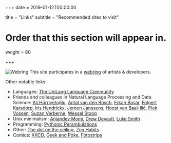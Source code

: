 +++
date = 2019-01-12T00:00:00

title = "Links"
subtitle = "Recommended sites to visit"

# Order that this section will appear in.
weight = 80

+++

![Webring](/img/webring.png) This site participates in a [webring](https://webring.xxiivv.com/) of artists & developers.

Other notable links:

* Languages: [The UniLang Language Community](https://unilang.org)
* Friends and colleagues in Natural Language Processing and Data Science: [Ali Hürriyetoğlu](http://www.hurrial.com), [Antal van den Bosch](https://antalvandenbosch.nl), [Erkan Başar](http://www.mebasar.com), [Folgert Karsdorp](https://www.karsdorp.io/), [Iris Hendrickx](https://i-hx.nl), [Jeroen Janssens](https://jeroenjanssens.com/), [Hoost van Baal-Ilić](http://mdcc.cx/), [Piek Vossen](http://vossen.info/), [Suzan Verberne](http://liacs.leidenuniv.nl/~verbernes/), [Wessel Stoop](http://wesselstoop.ruhosting.nl/)
* Unix minimalism: [Anjandev Momi](https://momi.ca/), [Drew Devault](https://drewdevault.com/), [Luke Smith](https://lukesmith.xyz)
* Programming: [Pythonic Perambulations](https://jakevdp.github.io/)
* Other: [The dot on the ceiling](https://tdotc.eu), [Zen Habits](https://zenhabits.net)
* Comics: [XKCD](https://xkcd.com), [Geek and Poke](http://geek-and-poke.com), [Fotostrips](https://fotostrips.nl)
